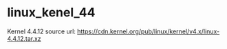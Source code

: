 # linux_kenel_44

Kernel 4.4.12 source url:
https://cdn.kernel.org/pub/linux/kernel/v4.x/linux-4.4.12.tar.xz